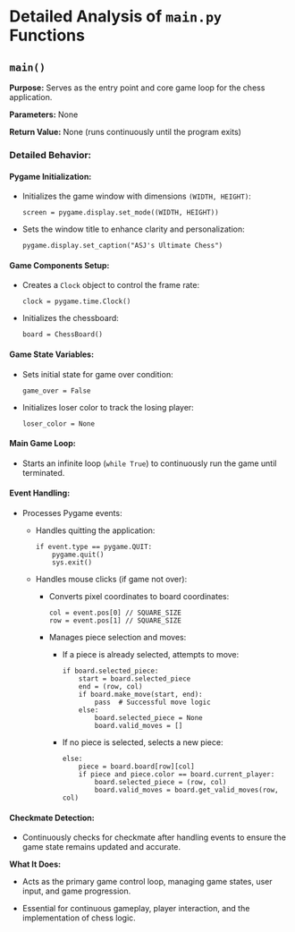 # Detailed Analysis of `main.py` Functions

## `main()`

**Purpose:** Serves as the entry point and core game loop for the chess application.

**Parameters:** None

**Return Value:** None (runs continuously until the program exits)

### Detailed Behavior:

#### Pygame Initialization:

- Initializes the game window with dimensions `(WIDTH, HEIGHT)`:
    
    ```
    screen = pygame.display.set_mode((WIDTH, HEIGHT))
    ```
    
- Sets the window title to enhance clarity and personalization:
    
    ```
    pygame.display.set_caption("ASJ's Ultimate Chess")
    ```
    

#### Game Components Setup:

- Creates a `Clock` object to control the frame rate:
    
    ```
    clock = pygame.time.Clock()
    ```
    
- Initializes the chessboard:
    
    ```
    board = ChessBoard()
    ```
    

#### Game State Variables:

- Sets initial state for game over condition:
    
    ```
    game_over = False
    ```
    
- Initializes loser color to track the losing player:
    
    ```
    loser_color = None
    ```
    

#### Main Game Loop:

- Starts an infinite loop (`while True`) to continuously run the game until terminated.
    

#### Event Handling:

- Processes Pygame events:
    
    - Handles quitting the application:
        
        ```
        if event.type == pygame.QUIT:
            pygame.quit()
            sys.exit()
        ```
        
    - Handles mouse clicks (if game not over):
        
        - Converts pixel coordinates to board coordinates:
            
            ```
            col = event.pos[0] // SQUARE_SIZE
            row = event.pos[1] // SQUARE_SIZE
            ```
            
        - Manages piece selection and moves:
            
            - If a piece is already selected, attempts to move:
                
                ```
                if board.selected_piece:
                    start = board.selected_piece
                    end = (row, col)
                    if board.make_move(start, end):
                        pass  # Successful move logic
                    else:
                        board.selected_piece = None
                        board.valid_moves = []
                ```
                
            - If no piece is selected, selects a new piece:
                
                ```
                else:
                    piece = board.board[row][col]
                    if piece and piece.color == board.current_player:
                        board.selected_piece = (row, col)
                        board.valid_moves = board.get_valid_moves(row, col)
                ```
                

#### Checkmate Detection:

- Continuously checks for checkmate after handling events to ensure the game state remains updated and accurate.
    

**What It Does:**

- Acts as the primary game control loop, managing game states, user input, and game progression.
    
- Essential for continuous gameplay, player interaction, and the implementation of chess logic.